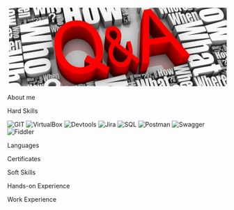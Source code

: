 [![Header](https://github.com/NataZag/NataZag/blob/main/assets/QA_logo.jpg)](https://www.linkedin.com/in/natallia-zagoryanskaya-5272b721a/)

About me

Hard Skills

![GIT](https://img.shields.io/badge/-GIT-2F4F4F?style=for-the-badge&logo=git&logoColor=yellow)
![VirtualBox](https://img.shields.io/badge/-VirtualBox-2F4F4F?style=for-the-badge&logo=VirtualBox&logoColor=red)
![Devtools](https://img.shields.io/badge/-Devtools-2F4F4F?style=for-the-badge&logo=GoogleChrome&logoColor=green)
![Jira](https://img.shields.io/badge/-JIRA-2F4F4F?style=for-the-badge&logo=jira&logoColor=orange)
![SQL](https://img.shields.io/badge/-SQL-2F4F4F?style=for-the-badge&logo=PostgreSQL&logoColor=00e3e3)
![Postman](https://img.shields.io/badge/-Postman-2F4F4F?style=for-the-badge&logo=postman&logoColor=lightgreen)
![Swagger](https://img.shields.io/badge/-Swagger-2F4F4F?style=for-the-badge&logo=swagger&logoColor=lightblue)
![Fiddler](https://img.shields.io/badge/-Fiddler-2F4F4F?style=for-the-badge&logo=Fandango&logoColor=white)

Languages

Certificates

Soft Skills

Hands-on Experience

Work Experience
